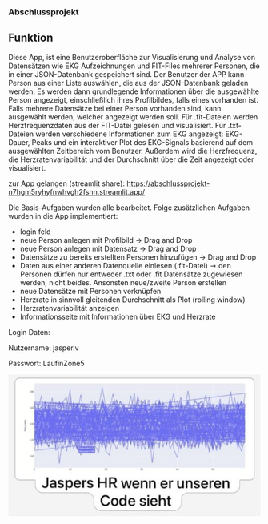 ### Abschlussprojekt
## Funktion
Diese App, ist eine Benutzeroberfläche zur Visualisierung und Analyse von Datensätzen wie EKG Aufzeichnungen und FIT-Files mehrerer Personen, die in einer JSON-Datenbank gespeichert sind. 
Der Benutzer der APP kann Person aus einer Liste auswählen, die aus der JSON-Datenbank geladen werden. Es werden dann grundlegende Informationen über die ausgewählte Person angezeigt, einschließlich ihres Profilbildes, falls eines vorhanden ist.
Falls mehrere Datensätze bei einer Person vorhanden sind, kann ausgewählt werden, welcher angezeigt werden soll.
Für .fit-Dateien werden Herzfrequenzdaten aus der FIT-Datei gelesen und visualisiert.
Für .txt-Dateien werden verschiedene Informationen zum EKG angezeigt: EKG-Dauer, Peaks und ein interaktiver Plot des EKG-Signals basierend auf dem ausgewählten Zeitbereich vom Benutzer.
Außerdem wird die Herzfrequenz, die Herzratenvariabilität und der Durchschnitt über die Zeit angezeigt oder visualisiert.  

zur App gelangen (streamlit share): https://abschlussprojekt-n7hgm5ryhyfnwhvgh2fsnn.streamlit.app/

Die Basis-Aufgaben wurden alle bearbeitet. Folge zusätzlichen Aufgaben wurden in die App implementiert:
- login feld 
- neue Person anlegen mit Profilbild  -> Drag and Drop
- neue Person anlegen mit Datensatz -> Drag and Drop
- Datensätze zu bereits erstellten Personen hinzufügen -> Drag and Drop
- Daten aus einer anderen Datenquelle einlesen (.fit-Datei) 
    -> den Personen dürfen nur entweder .txt oder .fit Datensätze zugewiesen werden, nicht beides. Ansonsten neue/zweite Person erstellen
- neue Datensätze mit Personen verknüpfen
- Herzrate in sinnvoll gleitenden Durchschnitt als Plot (rolling window)
- Herzratenvariabilität anzeigen
- Informationsseite mit Informationen über EKG und Herzrate 

Login Daten:

Nutzername: jasper.v

Passwort: LaufinZone5

![Screenshot](sticker.jpg)
